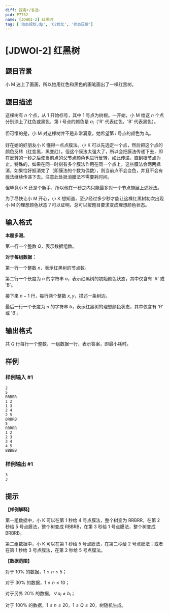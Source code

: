 ```yaml
---
diff: 提高+/省选-
pid: P7732
name: [JDWOI-2] 红黑树
tag: ['动态规划,dp', 'O2优化', '状态压缩']
---
```

# [JDWOI-2] 红黑树
## 题目背景

小 M 迷上了画画，所以她用红色和黑色的画笔画出了一棵红黑树。
## 题目描述

这棵树有 $n$ 个点，从 $1$ 开始标号，其中 $1$ 号点为树根。一开始，小 M 给这 $n$ 个点分别涂上了红色或黑色，第 $i$ 号点的颜色是 $a_i$（'R' 代表红色，'B' 代表黑色）。

但可惜的是，小 M 对这棵树并不是非常满意，她希望第 $i$ 号点的颜色为 $b_i$。

好在她的好朋友小 K 懂得一点点膜法。小 K 可以先选定一个点，然后把这个点的颜色反转（红变黑，黑变红）。但这个膜法太强大了，所以会把膜法传递下去，即在反转的一秒之后使当前点的父节点颜色也进行反转，如此传递，直到根节点为止。特殊的，如果在同一时刻有多个膜法作用在同一个点上，这些膜法会两两抵消，如果恰好抵消完了（即膜法的个数为偶数），则当前点不会变色，并且不会有膜法继续传递下去。注意此处抵消膜法不需要耗时间。

但毕竟小 K 还是个新手，所以他在一秒之内只能最多对一个节点施展上述膜法。

为了尽快让小 M 开心，小 K 想知道，至少经过多少秒才能让这棵红黑树初次出现小 M 的理想颜色状态？可以证明，总可以按题目要求变成理想颜色状态。
## 输入格式

**本题多测**。

第一行一个整数 $Q$，表示数据组数。

**对于每组数据：**

第一行一个整数 $n$，表示红黑树的节点数。

第二行一个长度为 $n$ 的字符串 $a$，表示红黑树的初始颜色状态，其中仅含有 'R' 或 'B'。

接下来 $n-1$ 行，每行两个整数 $x,y$，描述一条树边。

最后一行一个长度为 $n$ 的字符串 $b$，表示红黑树的理想颜色状态，其中仅含有 'R' 或 'B'。
## 输出格式

共 $Q$ 行每行一个整数，一组数据一行，表示答案，即最小耗时。
## 样例

### 样例输入 #1
```
2
5
RRBBR
1 2
1 3
2 4
2 5
BRBRB
5
RRRRR
1 2
2 3
3 4
4 5
BBBBB
```
### 样例输出 #1
```
3
3
```
## 提示

**【样例解释】**

第一组数据中，小 K 可以在第 $1$ 秒给 $4$ 号点膜法，整个树变为 RRBRR，在第 $2$ 秒给 $5$ 号点膜法，整个树变成 RBBRB，在第 $3$ 秒给 $1$ 号点膜法，整个树变成 BRBRB。

第二组数据中，小 K 可以在第 $1$ 秒给 $5$ 号点膜法，在第二秒给 $2$ 号点膜法；或者在第 $1$ 秒给 $3$ 号点膜法，在第 $2$ 秒给 $5$ 号点膜法。

**【数据范围】**

对于 $10\%$ 的数据，$1\leq n\leq 5$；

对于 $30\%$ 的数据，$1\leq n\leq 10$；

对于另外 $20\%$ 的数据，$\forall a_i\neq b_i$；

对于 $100\%$ 的数据，$1\leq n\leq 20$，$1\leq Q\leq 20$，树随机生成。

